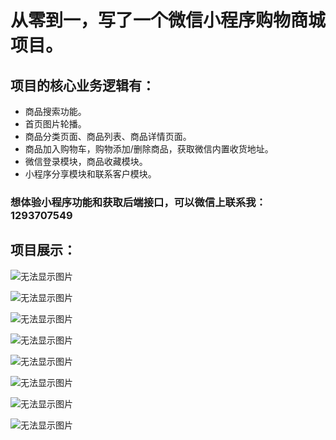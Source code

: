 # 从零到一，写了一个微信小程序购物商城项目。

## 项目的核心业务逻辑有：

- 商品搜索功能。
- 首页图片轮播。
- 商品分类页面、商品列表、商品详情页面。
- 商品加入购物车，购物添加/删除商品，获取微信内置收货地址。
- 微信登录模块，商品收藏模块。
- 小程序分享模块和联系客户模块。

### 想体验小程序功能和获取后端接口，可以微信上联系我：1293707549

## 项目展示：

![无法显示图片](https://github.com/Chenjiancong6/wx-mini-program-shop/raw/master/icons/github_show/1.png)

![无法显示图片](https://github.com/Chenjiancong6/wx-mini-program-shop/raw/master/icons/github_show/2.png)

![无法显示图片](https://github.com/Chenjiancong6/wx-mini-program-shop/raw/master/icons/github_show/3.png)

![无法显示图片](https://github.com/Chenjiancong6/wx-mini-program-shop/raw/master/icons/github_show/4.png)

![无法显示图片](https://github.com/Chenjiancong6/wx-mini-program-shop/raw/master/icons/github_show/5.png)

![无法显示图片](https://github.com/Chenjiancong6/wx-mini-program-shop/raw/master/icons/github_show/6.png)

![无法显示图片](https://github.com/Chenjiancong6/wx-mini-program-shop/raw/master/icons/github_show/7.png)

![无法显示图片](https://github.com/Chenjiancong6/wx-mini-program-shop/raw/master/icons/github_show/8.png)

